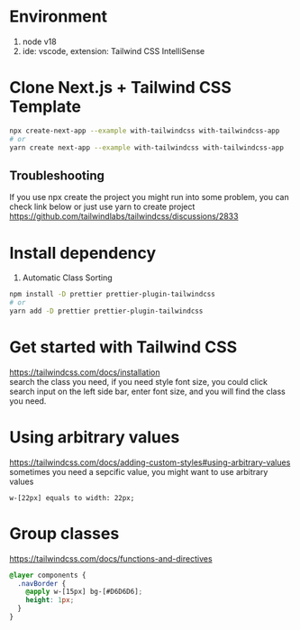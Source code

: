 # Environment

1. node v18
2. ide: vscode, extension: Tailwind CSS IntelliSense

# Clone Next.js + Tailwind CSS Template

```sh
npx create-next-app --example with-tailwindcss with-tailwindcss-app
# or
yarn create next-app --example with-tailwindcss with-tailwindcss-app
```

## Troubleshooting

If you use npx create the project you might run into some problem, you can check link below or just use yarn to create project
https://github.com/tailwindlabs/tailwindcss/discussions/2833

# Install dependency

1. Automatic Class Sorting

```sh
npm install -D prettier prettier-plugin-tailwindcss
# or
yarn add -D prettier prettier-plugin-tailwindcss
```

# Get started with Tailwind CSS

https://tailwindcss.com/docs/installation  
search the class you need, if you need style font size, you could click search input on the left side bar, enter font size, and you will find the class you need.

# Using arbitrary values

https://tailwindcss.com/docs/adding-custom-styles#using-arbitrary-values  
sometimes you need a sepcific value, you might want to use arbitrary values

`w-[22px] equals to width: 22px;`

# Group classes

https://tailwindcss.com/docs/functions-and-directives

```css
@layer components {
  .navBorder {
    @apply w-[15px] bg-[#D6D6D6];
    height: 1px;
  }
}
```
